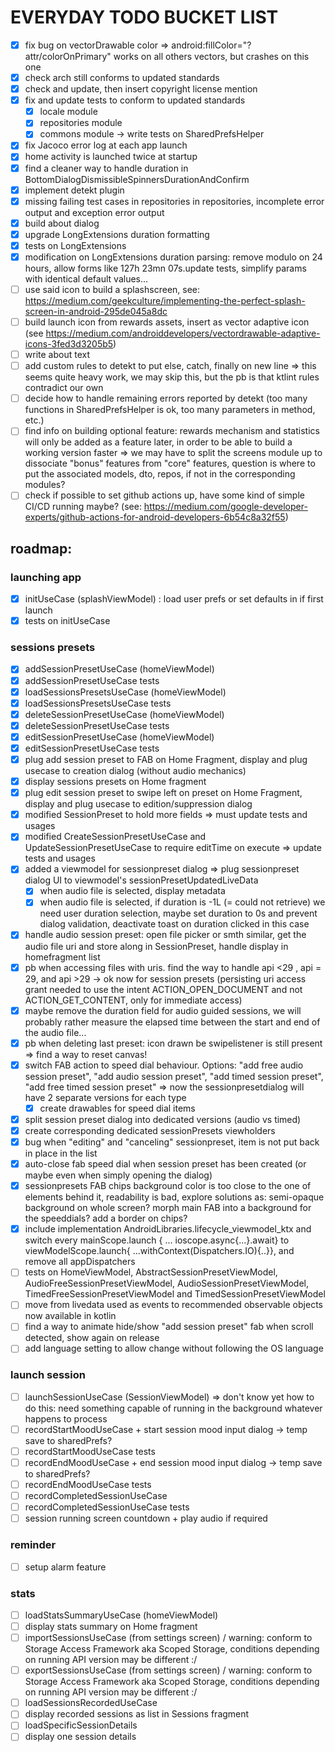 # EVERYDAY TODO BUCKET LIST

- [x] fix bug on vectorDrawable color => android:fillColor="?attr/colorOnPrimary" works on all others vectors, but crashes on this one
- [x] check arch still conforms to updated standards
- [x] check and update, then insert copyright license mention
- [x] fix and update tests to conform to updated standards
  - [x] locale module
  - [x] repositories module
  - [x] commons module -> write tests on SharedPrefsHelper
- [x] fix Jacoco error log at each app launch
- [x] home activity is launched twice at startup
- [x] find a cleaner way to handle duration in BottomDialogDismissibleSpinnersDurationAndConfirm
- [x] implement detekt plugin
- [x] missing failing test cases in repositories in repositories, incomplete error output and exception error output
- [x] build about dialog
- [x] upgrade LongExtensions duration formatting
- [x] tests on LongExtensions
- [x] modification on LongExtensions duration parsing: remove modulo on 24 hours, allow forms like 127h 23mn 07s.update tests, simplify params with identical default values...
- [ ] use said icon to build a splashscreen, see: https://medium.com/geekculture/implementing-the-perfect-splash-screen-in-android-295de045a8dc 
- [ ] build launch icon from rewards assets, insert as vector adaptive icon (see https://medium.com/androiddevelopers/vectordrawable-adaptive-icons-3fed3d3205b5)
- [ ] write about text
- [ ] add custom rules to detekt to put else, catch, finally on new line => this seems quite heavy work, we may skip this, but the pb is that ktlint rules contradict our own
- [ ] decide how to handle remaining errors reported by detekt (too many functions in SharedPrefsHelper is ok, too many parameters in method, etc.)
- [ ] find info on building optional feature: rewards mechanism and statistics will only be added as a feature later, in order to be able to build a working version faster => we may have to split the screens module up to dissociate "bonus" features from "core" features, question is where to put the associated models, dto, repos, if not in the corresponding modules?
- [ ] check if possible to set github actions up, have some kind of simple CI/CD running maybe? (see: https://medium.com/google-developer-experts/github-actions-for-android-developers-6b54c8a32f55)

##  roadmap:
### launching app
  - [x] initUseCase (splashViewModel) : load user prefs or set defaults in if first launch
  - [x] tests on initUseCase

### sessions presets
  - [x] addSessionPresetUseCase (homeViewModel)
  - [x] addSessionPresetUseCase tests
  - [x] loadSessionsPresetsUseCase (homeViewModel)
  - [x] loadSessionsPresetsUseCase tests
  - [x] deleteSessionPresetUseCase (homeViewModel)
  - [x] deleteSessionPresetUseCase tests
  - [x] editSessionPresetUseCase (homeViewModel)
  - [x] editSessionPresetUseCase tests
  - [x] plug add session preset to FAB on Home Fragment, display and plug usecase to creation dialog (without audio mechanics)
  - [x] display sessions presets on Home fragment
  - [x] plug edit session preset to swipe left on preset on Home Fragment, display and plug usecase to edition/suppression dialog
  - [x] modified SessionPreset to hold more fields => must update tests and usages
  - [x] modified CreateSessionPresetUseCase and UpdateSessionPresetUseCase to require editTime on execute => update tests and usages
  - [x] added a viewmodel for sessionpreset dialog => plug sessionpreset dialog UI to viewmodel's sessionPresetUpdatedLiveData
      - [x] when audio file is selected, display metadata
      - [x] when audio file is selected, if duration is -1L (= could not retrieve) we need user duration selection, maybe set duration to 0s and prevent dialog validation, deactivate toast on duration clicked in this case
  - [x] handle audio session preset: open file picker or smth similar, get the audio file uri and store along in SessionPreset, handle display in homefragment list
  - [x] pb when accessing files with uris. find the way to handle api <29 , api = 29, and api >29 -> ok now for session presets (persisting uri access grant needed to use the intent ACTION_OPEN_DOCUMENT and not ACTION_GET_CONTENT, only for immediate access)     
  - [x] maybe remove the duration field for audio guided sessions, we will probably rather measure the elapsed time between the start and end of the audio file...
  - [x] pb when deleting last preset: icon drawn be swipelistener is still present => find a way to reset canvas!
  - [x] switch FAB action to speed dial behaviour. Options: "add free audio session preset", "add audio session preset", "add timed session preset", "add free timed session preset" => now the sessionpresetdialog will have 2 separate versions for each type
    - [x] create drawables for speed dial items
  - [x] split session preset dialog into dedicated versions (audio vs timed)
  - [x] create corresponding dedicated sessionPresets viewholders
  - [x] bug when "editing" and "canceling" sessionpreset, item is not put back in place in the list
  - [x] auto-close fab speed dial when session preset has been created (or maybe even when simply opening the dialog)
  - [x] sessionpresets FAB chips background color is too close to the one of elements behind it, readability is bad, explore solutions as: semi-opaque background on whole screen? morph main FAB into a background for the speeddials? add a border on chips?
  - [x] include implementation AndroidLibraries.lifecycle_viewmodel_ktx and switch every mainScope.launch { ... ioscope.async{...}.await} to viewModelScope.launch{ ...withContext(Dispatchers.IO){..}}, and remove all appDispatchers
  - [ ] tests on HomeViewModel, AbstractSessionPresetViewModel, AudioFreeSessionPresetViewModel, AudioSessionPresetViewModel, TimedFreeSessionPresetViewModel and TimedSessionPresetViewModel
  - [ ] move from livedata used as events to recommended observable objects now available in kotlin
  - [ ] find a way to animate hide/show "add session preset" fab when scroll detected, show again on release
  - [ ] add language setting to allow change without following the OS language

### launch session
  - [ ] launchSessionUseCase (SessionViewModel) => don't know yet how to do this: need something capable of running in the background whatever happens to process
  - [ ] recordStartMoodUseCase + start session mood input dialog -> temp save to sharedPrefs?
  - [ ] recordStartMoodUseCase tests
  - [ ] recordEndMoodUseCase + end session mood input dialog -> temp save to sharedPrefs?
  - [ ] recordEndMoodUseCase tests
  - [ ] recordCompletedSessionUseCase
  - [ ] recordCompletedSessionUseCase tests
  - [ ] session running screen countdown + play audio if required

### reminder
  - [ ] setup alarm feature

### stats
  - [ ] loadStatsSummaryUseCase (homeViewModel)
  - [ ] display stats summary on Home fragment
  - [ ] importSessionsUseCase (from settings screen) / warning: conform to Storage Access Framework aka Scoped Storage, conditions depending on running API version may be different :/
  - [ ] exportSessionsUseCase (from settings screen) / warning: conform to Storage Access Framework aka Scoped Storage, conditions depending on running API version may be different :/
  - [ ] loadSessionsRecordedUseCase
  - [ ] display recorded sessions as list in Sessions fragment
  - [ ] loadSpecificSessionDetails
  - [ ] display one session details
